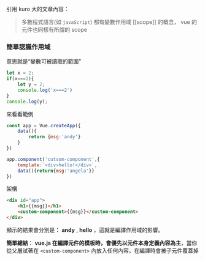 
引用 kuro 大的文章內容：
>多數程式語言(如 `javaScript`) 都有變數作用域 [[scope]] 的概念， vue 的元件也同樣有所謂的 scope 


### 簡單認識作用域
意思就是“變數可被讀取的範圍”
```js
let x = 2;
if(x===2){
	let y = 2;
	console.log('x===2')
}
console.log(y);
```


來看看範例
```js
const app = Vue.createApp({
	data(){
		return {msg:'andy'}
	}
})

app.component('cutsom-component',{
	template:`<div>hello!</div>`,
	data(){return{msg:'angela'}}
})
```

架構
```html
<div id="app">
	<h1>{{msg}}</h1>
	<custom-component>{{msg}}</custom-component>
</div>
```

顯示的結果會分別是： **andy** , **hello** ，這就是編譯作用域的影響。

**簡單總結**：
**vue.js 在編譯元件的模板時，會優先以元件本身定義內容為主**，當你從父層試著在  `<custom-component>` 內放入任何內容，在編譯時會被子元件覆蓋掉